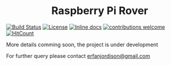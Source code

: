 <h1 align=center> Raspberry Pi Rover </h1>


[![Build Status](https://travis-ci.com/sayederfanarefin/raspberry-pi-rover-socket.png?branch=master)](https://travis-ci.com/sayederfanarefin/raspberry-pi-rover-socket) [![License](https://img.shields.io/badge/License-Apache%202.0-blue.svg)](https://opensource.org/licenses/Apache-2.0) [![Inline docs](http://inch-ci.org/github/sayederfanarefin/raspberry-pi-rover-socket.svg?branch=master)](http://inch-ci.org/github/sayederfanarefin/raspberry-pi-rover-socket) [![contributions welcome](https://img.shields.io/badge/contributions-welcome-brightgreen.svg?style=flat)](https://github.com/dwyl/esta/issues) [![HitCount](http://hits.dwyl.io/sayederfanarefin/raspberry-pi-rover-socket.svg)](http://hits.dwyl.io/sayederfanarefin/raspberry-pi-rover-socket)


More details comming soon, the project is under development


For further query please contact erfanjordison@gmail.com
